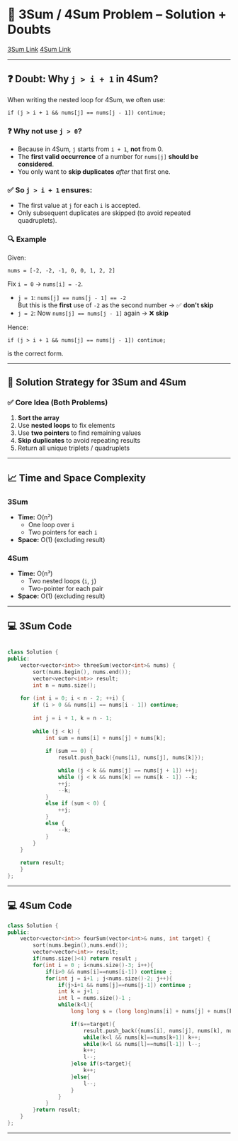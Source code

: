 # 🧩 3Sum / 4Sum Problem – Solution + Doubts

[3Sum Link](https://leetcode.com/problems/3sum/)
[4Sum Link](https://leetcode.com/problems/4sum/)

---

## ❓ Doubt: Why `j > i + 1` in 4Sum?

When writing the nested loop for 4Sum, we often use:

```
if (j > i + 1 && nums[j] == nums[j - 1]) continue;
```

### ❓ Why not use `j > 0`?

- Because in 4Sum, `j` starts from `i + 1`, **not** from 0.
- The **first valid occurrence** of a number for `nums[j]` **should be considered**.
- You only want to **skip duplicates** *after* that first one.

### ✅ So `j > i + 1` ensures:

- The first value at `j` for each `i` is accepted.
- Only subsequent duplicates are skipped (to avoid repeated quadruplets).

### 🔍 Example

Given:

```
nums = [-2, -2, -1, 0, 0, 1, 2, 2]
```

Fix `i = 0` → `nums[i] = -2`.

- `j = 1`: `nums[j] == nums[j - 1] == -2`  
  But this is the **first** use of `-2` as the second number → ✅ **don't skip**
- `j = 2`: Now `nums[j] == nums[j - 1]` again → ❌ **skip**

Hence:

```
if (j > i + 1 && nums[j] == nums[j - 1]) continue;
```

is the correct form.

---

## 🧠 Solution Strategy for 3Sum and 4Sum

### ✅ Core Idea (Both Problems)

1. **Sort the array**
2. Use **nested loops** to fix elements
3. Use **two pointers** to find remaining values
4. **Skip duplicates** to avoid repeating results
5. Return all unique triplets / quadruplets

---

## 📈 Time and Space Complexity

### 3Sum

- **Time:** O(n²)
  - One loop over `i`
  - Two pointers for each `i`
- **Space:** O(1) (excluding result)

### 4Sum

- **Time:** O(n³)
  - Two nested loops (`i`, `j`)
  - Two-pointer for each pair
- **Space:** O(1) (excluding result)

---

## 💻 3Sum Code

<!-- Paste your 3Sum solution below -->

```cpp

class Solution {
public:
    vector<vector<int>> threeSum(vector<int>& nums) {
        sort(nums.begin(), nums.end());
        vector<vector<int>> result;
        int n = nums.size();
    
    for (int i = 0; i < n - 2; ++i) {
        if (i > 0 && nums[i] == nums[i - 1]) continue;
        
        int j = i + 1, k = n - 1;
        
        while (j < k) {
            int sum = nums[i] + nums[j] + nums[k];
            
            if (sum == 0) {
                result.push_back({nums[i], nums[j], nums[k]});

                while (j < k && nums[j] == nums[j + 1]) ++j;
                while (j < k && nums[k] == nums[k - 1]) --k;
                ++j;
                --k;
            } 
            else if (sum < 0) {
                ++j; 
            } 
            else {
                --k;
            }
        }
    }
    
    return result;
    }
};
```

---

## 💻 4Sum Code

<!-- Paste your 4Sum solution below -->

```cpp
class Solution {
public:
    vector<vector<int>> fourSum(vector<int>& nums, int target) {
        sort(nums.begin(),nums.end());
        vector<vector<int>> result;
        if(nums.size()<4) return result ;
        for(int i = 0 ; i<nums.size()-3; i++){
            if(i>0 && nums[i]==nums[i-1]) continue ;
            for(int j = i+1 ; j<nums.size()-2; j++){
                if(j>i+1 && nums[j]==nums[j-1]) continue ;
                int k = j+1 ;
                int l = nums.size()-1 ;
                while(k<l){
                    long long s = (long long)nums[i] + nums[j] + nums[k] + nums[l];

                    if(s==target){
                        result.push_back({nums[i], nums[j], nums[k], nums[l]});
                        while(k<l && nums[k]==nums[k+1]) k++;
                        while(k<l && nums[l]==nums[l-1]) l--;
                        k++;
                        l--;
                    }else if(s<target){
                        k++;
                    }else{
                        l--;
                    }
                }
            }
        }return result;
    }
};
```

---

